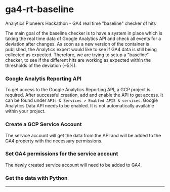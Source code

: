 # ga4-rt-baseline
Analytics Pioneers Hackathon - GA4 real time "baseline" checker of hits

The main goal of the baseline checker is to have a system in place which is taking the real time data of Google Analytics API and check all events for a deviation after changes. As soon as a new version of the container is published, the Analytics expert would like to see if GA4 data is still being collected as expected. Therefore, we are trying to setup a "baseline" checker, to see if the different hits are working as expected within the thresholds of the deviation (~5%). 

### Google Analytis Reporting API
To get access to the Google Analytics Reporting API, a GCP project is required. After successful creation, add and enable the API to get access. It can be found under `APIs & Services > Enabled APIS & services`. 
Google Analytics Data API needs to be enabled. It is not automatically available within your project. 

### Create a GCP Service Account 
The service account will get the data from the API and will be added to the GA4 property with the necessary permissions. 

### Set GA4 permissions for the service account
The newly created service account will need to be added to GA4. 

### Get the data with Python
---
